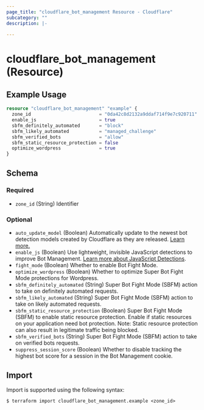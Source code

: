 ```yaml
---
page_title: "cloudflare_bot_management Resource - Cloudflare"
subcategory: ""
description: |-
  
---
```


# cloudflare_bot_management (Resource)



## Example Usage

```terraform
resource "cloudflare_bot_management" "example" {
  zone_id                         = "0da42c8d2132a9ddaf714f9e7c920711"
  enable_js                       = true
  sbfm_definitely_automated       = "block"
  sbfm_likely_automated           = "managed_challenge"
  sbfm_verified_bots              = "allow"
  sbfm_static_resource_protection = false
  optimize_wordpress              = true
}
```
<!-- schema generated by tfplugindocs -->
## Schema

### Required

- `zone_id` (String) Identifier

### Optional

- `auto_update_model` (Boolean) Automatically update to the newest bot detection models created by Cloudflare as they are released. [Learn more.](https://developers.cloudflare.com/bots/reference/machine-learning-models#model-versions-and-release-notes)
- `enable_js` (Boolean) Use lightweight, invisible JavaScript detections to improve Bot Management. [Learn more about JavaScript Detections](https://developers.cloudflare.com/bots/reference/javascript-detections/).
- `fight_mode` (Boolean) Whether to enable Bot Fight Mode.
- `optimize_wordpress` (Boolean) Whether to optimize Super Bot Fight Mode protections for Wordpress.
- `sbfm_definitely_automated` (String) Super Bot Fight Mode (SBFM) action to take on definitely automated requests.
- `sbfm_likely_automated` (String) Super Bot Fight Mode (SBFM) action to take on likely automated requests.
- `sbfm_static_resource_protection` (Boolean) Super Bot Fight Mode (SBFM) to enable static resource protection.
Enable if static resources on your application need bot protection.
Note: Static resource protection can also result in legitimate traffic being blocked.
- `sbfm_verified_bots` (String) Super Bot Fight Mode (SBFM) action to take on verified bots requests.
- `suppress_session_score` (Boolean) Whether to disable tracking the highest bot score for a session in the Bot Management cookie.

## Import

Import is supported using the following syntax:

```shell
$ terraform import cloudflare_bot_management.example <zone_id>
```
